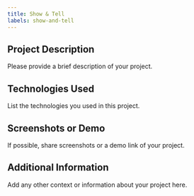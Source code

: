 ```yaml
---
title: Show & Tell
labels: show-and-tell
---
```


## Project Description

Please provide a brief description of your project.

## Technologies Used

List the technologies you used in this project.

## Screenshots or Demo

If possible, share screenshots or a demo link of your project.

## Additional Information

Add any other context or information about your project here.
